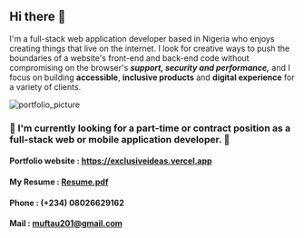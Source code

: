 ## Hi there 👋
I'm a full-stack web application developer based in Nigeria who enjoys creating things that live on the internet. I look for creative ways to push the boundaries of a website's front-end and back-end code without compromising on the browser's ***support, security and performance,*** and I focus on building **accessible**, **inclusive products** and **digital experience** for a variety of clients. 

![portfolio_picture](https://firebasestorage.googleapis.com/v0/b/exclusiveideas-c9470.appspot.com/o/gitHub_pictures%2FScreenshot%20from%202022-09-08%2003-45-42.png?alt=media&token=838d3786-aa36-43cc-a4cf-9594cf89ec17)



### 💼 I'm currently looking for a part-time or contract position as a full-stack web or mobile application developer. 💼
#### Portfolio website : https://exclusiveideas.vercel.app
#### My Resume : [Resume.pdf](https://github.com/Exclusiveideas/Exclusiveideas/files/8560477/Resume.pdf)
#### Phone : (+234) 08026629162
#### Mail : muftau201@gmail.com


<!--

- 🔭 I’m currently working on ...
- 🌱 I’m currently learning ...
- 👯 I’m looking to collaborate on ...
- 🤔 I’m looking for help with ...
- 💬 Ask me about ...
- 📫 How to reach me: ...
- 😄 Pronouns: ...
- ⚡ Fun fact: ...
-->
